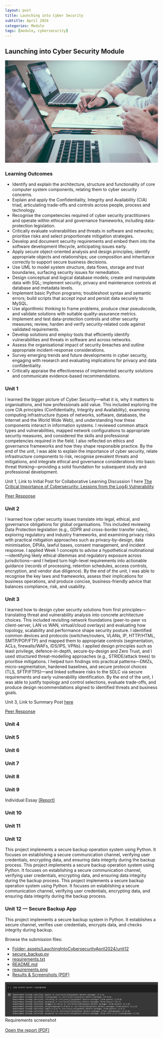 ```yaml
---
layout: post
title: Launching into Cyber Security
subtitle: April 2024
categories: Module
tags: [module, cybersecurity]
---
```


## Launching into Cyber Security Module
![business image](/assets/images/banners/scott-graham-5fNmWej4tAA-unsplash.jpg)

### Learning Outcomes

<ul>
  <li>Identify and explain the architecture, structure and functionality of core computer system components, relating them to cyber security concerns.</li>
  <li>Explain and apply the Confidentiality, Integrity and Availability (CIA) triad, articulating trade-offs and controls across people, process and technology.</li>
  <li>Recognise the competencies required of cyber security practitioners and operate within ethical and governance frameworks, including data-protection legislation.</li>
  <li>Critically evaluate vulnerabilities and threats in software and networks; prioritise risks and select proportionate mitigation strategies.</li>
  <li>Develop and document security requirements and embed them into the software development lifecycle, anticipating issues early.</li>
  <li>Apply secure object-oriented analysis and design principles; identify appropriate objects and relationships; use composition and inheritance correctly to support secure business decisions.</li>
  <li>Use UML to model system structure, data flows, storage and trust boundaries, surfacing security issues for remediation.</li>
  <li>Design conceptual and logical database models; create and manipulate data with SQL; implement security, privacy and maintenance controls at database and metadata levels.</li>
  <li>Implement basic Python programs; troubleshoot syntax and semantic errors; build scripts that accept input and persist data securely to MySQL.</li>
  <li>Use algorithmic thinking to frame problems, produce clear pseudocode, and validate solutions with suitable quality-assurance metrics.</li>
  <li>Implement and test data-protection controls and other security measures; review, harden and verify security-related code against validated requirements.</li>
  <li>Develop solutions and employ tools that efficiently identify vulnerabilities and threats in software and across networks.</li>
  <li>Assess the organisational impact of security breaches and outline appropriate incident-response considerations.</li>
  <li>Survey emerging trends and future developments in cyber security, engaging with research and evaluating implications for privacy and data confidentiality.</li>
  <li>Critically appraise the effectiveness of implemented security solutions and communicate evidence-based recommendations.</li>
</ul>

### Unit 1
<p>I learned the bigger picture of Cyber Security—what it is, why it matters to organisations, and how professionals add value. This included exploring the core CIA principles (Confidentiality, Integrity and Availability), examining computing infrastructure (types of networks, software, databases, the Internet and the World Wide Web), and understanding how these components interact in information systems. I reviewed common attack types and vulnerabilities, mapped network configurations to appropriate security measures, and considered the skills and professional competencies required in the field. I also reflected on ethics and governance frameworks and how they shape responsible practice. By the end of the unit, I was able to explain the importance of cyber security, relate infrastructure components to risk, recognise prevalent threats and mitigations, and integrate ethical and governance considerations into basic threat thinking—providing a solid foundation for subsequent study and professional development.</p>

<p> Unit 1, Link to Initial Post for Collaborative Learning Discussion 1 here <a href="https://github.com/diogoneno/diogoneno.github.io/blob/TutorResearch/assets/LauchingIntoCybersecurityApril2024/Initial%20Post.pdf" title="The Critical Importance of Cybersecurity: Lessons from the Log4j Vulnerability">The Critical Importance of Cybersecurity: Lessons from the Log4j Vulnerability</a></p>
<p> <a href="https://github.com/diogoneno/diogoneno.github.io/blob/TutorResearch/assets/LauchingIntoCybersecurityApril2024/Initial%20Post%20-%20Peer%20Response.pdf" title="Peer Response">Peer Response</a></p>

### Unit 2
<p>I learned how cyber security issues translate into legal, ethical, and governance obligations for global organisations. This included reviewing Data Protection legislation (e.g., GDPR and cross-border transfer rules), exploring regulatory and industry frameworks, and examining privacy risks with practical mitigation approaches such as privacy-by-design, data minimisation, DPIAs, lawful bases, consent management, and incident response. I applied Week 1 concepts to advise a hypothetical multinational—identifying likely ethical dilemmas and regulatory exposure across jurisdictions—and I helped turn high-level requirements into actionable guidance (records of processing, retention schedules, access controls, encryption, and vendor due diligence). By the end of the unit, I was able to recognise the key laws and frameworks, assess their implications for business operations, and produce concise, business-friendly advice that balances compliance, risk, and usability.</p>


### Unit 3
<p>I learned how to design cyber security solutions from first principles—translating threat and vulnerability analysis into concrete architecture choices. This included revisiting network foundations (peer-to-peer vs client-server, LAN vs WAN, virtual/cloud overlays) and evaluating how topology, scalability and performance shape security posture. I identified common devices and protocols (switches/routers, VLANs, IP, HTTP/HTML, SMTP/POP/FTP) and mapped them to appropriate controls (segmentation, ACLs, firewalls/WAFs, IDS/IPS, VPNs). I applied design principles such as least privilege, defence-in-depth, secure-by-design and Zero Trust, and I used structured threat-modelling approaches (e.g., STRIDE/attack trees) to prioritise mitigations. I helped turn findings into practical patterns—DMZs, micro-segmentation, hardened baselines, and secure protocol choices (TLS, SFTP/FTPS)—and linked software risks to the SDLC via secure requirements and early vulnerability identification. By the end of the unit, I was able to justify topology and control selections, evaluate trade-offs, and produce design recommendations aligned to identified threats and business goals.</p> 

<p> Unit 3, Link to Summary Post <a href="https://github.com/diogoneno/diogoneno.github.io/blob/TutorResearch/assets/LauchingIntoCybersecurityApril2024/Summary%20Post.pdf" title="here">here</a></p>
<p> <a href="https://github.com/diogoneno/diogoneno.github.io/blob/TutorResearch/assets/LauchingIntoCybersecurityApril2024/Summary%20Post%20-%20Peer%20response.pdf" title="Peer Response">Peer Response</a></p>

### Unit 4

### Unit 5

### Unit 6

### Unit 7

### Unit 8


### Unit 9

<p>Individual Essay <a href="https://github.com/diogoneno/diogoneno.github.io/blob/TutorResearch/assets/LauchingIntoCybersecurityApril2024/Summary%20Post.pdf" title="(Report)">(Report)</a></p>

### Unit 10

### Unit 11

### Unit 12

<p> This project implements a secure backup operation system using Python. It focuses on establishing a secure communication channel, verifying user credentials, encrypting data, and ensuring data integrity during the backup process. This project implements a secure backup operation system using Python. It focuses on establishing a secure communication channel, verifying user credentials, encrypting data, and ensuring data integrity during the backup process. This project implements a secure backup operation system using Python. It focuses on establishing a secure communication channel, verifying user credentials, encrypting data, and ensuring data integrity during the backup process.</p>


<section id="unit12" class="unit">
  <h3>Unit 12 — Secure Backup App</h3>

  <p>
    This project implements a secure backup system in Python. It establishes a secure channel,
    verifies user credentials, encrypts data, and checks integrity during backup.
  </p>

  <p>Browse the submission files:</p>
  <ul>
    <li>
      <a href="https://github.com/diogoneno/diogoneno.github.io/tree/main/assets/LauchingIntoCybersecurityApril2024/unit12"
         target="_blank" rel="noopener">
        Folder: assets/LauchingIntoCybersecurityApril2024/unit12
      </a>
    </li>
    <li>
      <a href="https://github.com/diogoneno/diogoneno.github.io/blob/main/assets/LauchingIntoCybersecurityApril2024/unit12/secure_backup.py"
         target="_blank" rel="noopener">secure_backup.py</a>
    </li>
    <li>
      <a href="https://github.com/diogoneno/diogoneno.github.io/blob/main/assets/LauchingIntoCybersecurityApril2024/unit12/requirements.txt"
         target="_blank" rel="noopener">requirements.txt</a>
    </li>
    <li>
      <a href="https://github.com/diogoneno/diogoneno.github.io/blob/main/assets/LauchingIntoCybersecurityApril2024/unit12/README.md"
         target="_blank" rel="noopener">README.md</a>
    </li>
    <li>
      <a href="https://github.com/diogoneno/diogoneno.github.io/blob/main/assets/LauchingIntoCybersecurityApril2024/unit12/TestData/requirements.png"
         target="_blank" rel="noopener">requirements.png</a>
    </li>
    <li>
      <a href="https://github.com/diogoneno/diogoneno.github.io/blob/main/assets/LauchingIntoCybersecurityApril2024/unit12/TestData/ResultsScreenshots.pdf"
         target="_blank" rel="noopener">Results &amp; Screenshots (PDF)</a>
    </li>
  </ul>

  <!-- Inline screenshot preview (use RAW for embedding) -->
  <figure style="margin:1rem 0;">
    <img
      src="https://raw.githubusercontent.com/diogoneno/diogoneno.github.io/main/assets/LauchingIntoCybersecurityApril2024/unit12/TestData/requirements.png"
      alt="Requirements screenshot"
      style="max-width:100%;height:auto;">
    <figcaption>Requirements screenshot</figcaption>
  </figure>

  <!-- Inline PDF viewer (RAW so browsers can display it) -->
  <object
      data="https://raw.githubusercontent.com/diogoneno/diogoneno.github.io/main/assets/LauchingIntoCybersecurityApril2024/unit12/TestData/ResultsScreenshots.pdf"
      type="application/pdf" width="100%" height="640">
    <a href="https://raw.githubusercontent.com/diogoneno/diogoneno.github.io/main/assets/LauchingIntoCybersecurityApril2024/unit12/TestData/ResultsScreenshots.pdf">
      Open the report (PDF)
    </a>
  </object>
</section>
